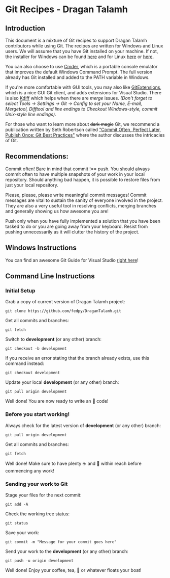 # Git Recipes - Dragan Talamh

## Introduction
This document is a mixture of Git recipes to support Dragan Talamh contributors while using Git. The recipes are written for Windows and Linux users. We will assume that you have Git installed on your machine. If not, the installer for Windows can be found [here](https://git-scm.com/download/win) and for Linux [here](https://github.com/git/git) or [here](https://mirrors.edge.kernel.org/pub/software/scm/git/).

You can also choose to use [Cmder](https://cmder.net/), which is a portable console emulator that improves the default Windows Command Prompt. The full version already has Git installed and added to the PATH variable in Windows.

If you're more comfortable with GUI tools, you may also like [GitExtensions](https://github.com/gitextensions/gitextensions/releases/tag/v3.1.1), which is a nice GUI Git client, and adds extensions for Visual Studio. There is also [Kdiff](http://kdiff3.sourceforge.net/) which helps when there are _merge_ issues. _(Don't forget to select Tools -> Settings -> Git -> Config to set your Name, E-mail, Mergetool, Difftool and line endings to *Checkout Windows-style, commit Unix-style line endings*)_.

For those who want to learn more about ~~dark magic~~ Git, we recommend a publication written by Seth Robertson called ["Commit Often, Perfect Later, Publish Once: Git Best Practices"](https://sethrobertson.github.io/GitBestPractices/) where the author discusses the intricacies of Git.

## Recommendations:
Commit often! Bare in mind that commit !== push. You should always commit often to have multiple snapshots of your work in your local repository. Should anything bad happen, it is possible to restore files from just your local repository.

Please, please, please write meaningful commit messages! Commit messages are vital to sustain the sanity of everyone involved in the project. They are also a very useful tool in resolving conflicts, merging branches and generally showing us how awesome you are!

Push only when you have fully implemented a solution that you have been tasked to do or you are going away from your keyboard. Resist from pushing unnecessarily as it will clutter the history of the project.

## Windows Instructions
You can find an awesome Git Guide for Visual Studio [right here](https://github.com/fedpy/DraganTalamh/blob/master/docs/vsTutorial.pdf)!

## Command Line Instructions

### Initial Setup

Grab a copy of current version of Dragan Talamh project:
```
git clone https://github.com/fedpy/DraganTalamh.git
```

Get all commits and branches:
```
git fetch
```

Switch to **development** (or any other) branch:
```
git checkout -b development
```

If you receive an error stating that the branch already exists, use this command instead:
```
git checkout development
```

Update your local **development** (or any other) branch:
```
git pull origin development
```

Well done! You are now ready to write an :star2: code!

### Before you start working!

Always check for the latest version of **development**  (or any other) branch:
```
git pull origin development
```

Get all commits and branches:
```
git fetch
```

Well done! Make sure to have plenty :coffee: and :cake: within reach before commencing any work!

### Sending your work to Git

Stage your files for the next commit:
```
git add -A
```

Check the working tree status:
```
git status
```

Save your work:
```
git commit -m "Message for your commit goes here"
```

Send your work to the **development** (or any other) branch:
```
git push -u origin development
```

Well done! Enjoy your coffee, tea, :tropical_drink: or whatever floats your boat!
